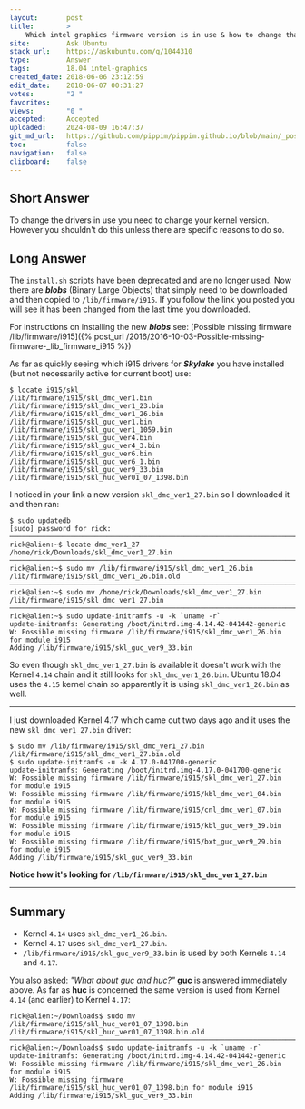 ```yaml
---
layout:       post
title:        >
    Which intel graphics firmware version is in use & how to change that
site:         Ask Ubuntu
stack_url:    https://askubuntu.com/q/1044310
type:         Answer
tags:         18.04 intel-graphics
created_date: 2018-06-06 23:12:59
edit_date:    2018-06-07 00:31:27
votes:        "2 "
favorites:    
views:        "0 "
accepted:     Accepted
uploaded:     2024-08-09 16:47:37
git_md_url:   https://github.com/pippim/pippim.github.io/blob/main/_posts/2018/2018-06-06-Which-intel-graphics-firmware-version-is-in-use-_-how-to-change-that.md
toc:          false
navigation:   false
clipboard:    false
---
```


## Short Answer

To change the drivers in use you need to change your kernel version. However you shouldn't do this unless there are specific reasons to do so.

## Long Answer

The `install.sh` scripts have been deprecated and are no longer used. Now there are ***blobs*** (Binary Large Objects) that simply need to be downloaded and then copied to `/lib/firmware/i915`. If you follow the link you posted you will see it has been changed from the last time you downloaded.

For instructions on installing the new ***blobs*** see: [Possible missing firmware /lib/firmware/i915]({% post_url /2016/2016-10-03-Possible-missing-firmware-_lib_firmware_i915 %})

As far as quickly seeing which i915 drivers for ***Skylake*** you have installed (but not necessarily active for current boot) use:

``` 
$ locate i915/skl_
/lib/firmware/i915/skl_dmc_ver1.bin
/lib/firmware/i915/skl_dmc_ver1_23.bin
/lib/firmware/i915/skl_dmc_ver1_26.bin
/lib/firmware/i915/skl_guc_ver1.bin
/lib/firmware/i915/skl_guc_ver1_1059.bin
/lib/firmware/i915/skl_guc_ver4.bin
/lib/firmware/i915/skl_guc_ver4_3.bin
/lib/firmware/i915/skl_guc_ver6.bin
/lib/firmware/i915/skl_guc_ver6_1.bin
/lib/firmware/i915/skl_guc_ver9_33.bin
/lib/firmware/i915/skl_huc_ver01_07_1398.bin
```

I noticed in your link a new version `skl_dmc_ver1_27.bin` so I downloaded it and then ran:

``` 
$ sudo updatedb
[sudo] password for rick:          
───────────────────────────────────────────────────────────────────────────────────────────
rick@alien:~$ locate dmc_ver1_27
/home/rick/Downloads/skl_dmc_ver1_27.bin
───────────────────────────────────────────────────────────────────────────────────────────
rick@alien:~$ sudo mv /lib/firmware/i915/skl_dmc_ver1_26.bin /lib/firmware/i915/skl_dmc_ver1_26.bin.old
───────────────────────────────────────────────────────────────────────────────────────────
rick@alien:~$ sudo mv /home/rick/Downloads/skl_dmc_ver1_27.bin /lib/firmware/i915/skl_dmc_ver1_27.bin
───────────────────────────────────────────────────────────────────────────────────────────
rick@alien:~$ sudo update-initramfs -u -k `uname -r`
update-initramfs: Generating /boot/initrd.img-4.14.42-041442-generic
W: Possible missing firmware /lib/firmware/i915/skl_dmc_ver1_26.bin for module i915
Adding /lib/firmware/i915/skl_guc_ver9_33.bin
```

So even though `skl_dmc_ver1_27.bin` is available it doesn't work with the Kernel `4.14` chain and it still looks for `skl_dmc_ver1_26.bin`. Ubuntu 18.04 uses the `4.15` kernel chain so apparently it is using `skl_dmc_ver1_26.bin` as well.


----------


I just downloaded Kernel 4.17 which came out two days ago and it uses the new `skl_dmc_ver1_27.bin` driver:

``` 
$ sudo mv /lib/firmware/i915/skl_dmc_ver1_27.bin /lib/firmware/i915/skl_dmc_ver1_27.bin.old
$ sudo update-initramfs -u -k 4.17.0-041700-generic
update-initramfs: Generating /boot/initrd.img-4.17.0-041700-generic
W: Possible missing firmware /lib/firmware/i915/skl_dmc_ver1_27.bin for module i915
W: Possible missing firmware /lib/firmware/i915/kbl_dmc_ver1_04.bin for module i915
W: Possible missing firmware /lib/firmware/i915/cnl_dmc_ver1_07.bin for module i915
W: Possible missing firmware /lib/firmware/i915/kbl_guc_ver9_39.bin for module i915
W: Possible missing firmware /lib/firmware/i915/bxt_guc_ver9_29.bin for module i915
Adding /lib/firmware/i915/skl_guc_ver9_33.bin
```

**Notice how it's looking for `/lib/firmware/i915/skl_dmc_ver1_27.bin`**


----------

## Summary 

- Kernel `4.14` uses `skl_dmc_ver1_26.bin`.
- Kernel `4.17` uses `skl_dmc_ver1_27.bin`.
- `/lib/firmware/i915/skl_guc_ver9_33.bin` is used by both Kernels `4.14` and `4.17`.

You also asked: *"What about guc and huc?"* **guc** is answered immediately above. As far as **huc** is concerned the same version is used from Kernel `4.14` (and earlier) to Kernel `4.17`:

``` 
rick@alien:~/Downloads$ sudo mv /lib/firmware/i915/skl_huc_ver01_07_1398.bin /lib/firmware/i915/skl_huc_ver01_07_1398.bin.old
───────────────────────────────────────────────────────────────────────────────────────────
rick@alien:~/Downloads$ sudo update-initramfs -u -k `uname -r`
update-initramfs: Generating /boot/initrd.img-4.14.42-041442-generic
W: Possible missing firmware /lib/firmware/i915/skl_dmc_ver1_26.bin for module i915
W: Possible missing firmware /lib/firmware/i915/skl_huc_ver01_07_1398.bin for module i915
Adding /lib/firmware/i915/skl_guc_ver9_33.bin
```

